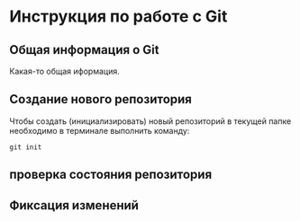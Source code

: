 # **Инструкция по работе с Git**

## Общая информация о Git ##

Какая-то общая иформация.

## Создание нового репозитория

Чтобы создать (инициализировать) новый репозиторий в текущей папке необходимо в терминале выполнить команду:

    git init

## проверка состояния репозитория

## Фиксация изменений
    